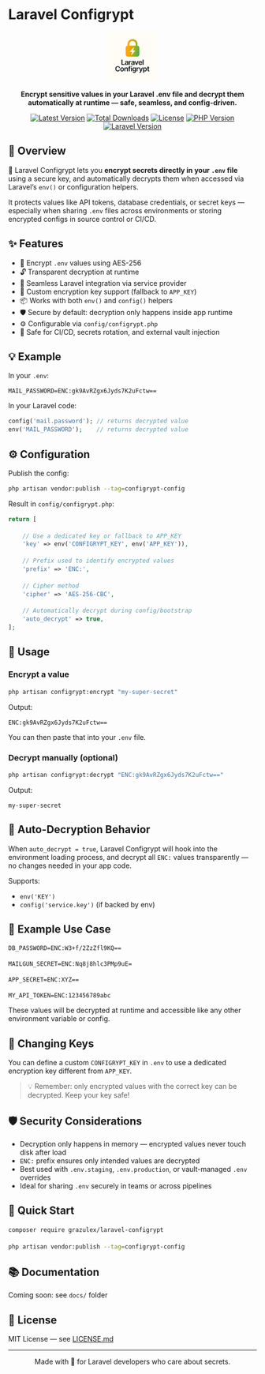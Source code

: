 # Laravel Configrypt

<div align="center">
  <img src="new_logo.png" alt="Laravel Configrypt" width="100">
  <p><strong>Encrypt sensitive values in your Laravel .env file and decrypt them automatically at runtime — safe, seamless, and config-driven.</strong></p>

  [![Latest Version](https://img.shields.io/packagist/v/grazulex/laravel-configrypt)](https://packagist.org/packages/grazulex/laravel-configrypt)
  [![Total Downloads](https://img.shields.io/packagist/dt/grazulex/laravel-configrypt)](https://packagist.org/packages/grazulex/laravel-configrypt)
  [![License](https://img.shields.io/github/license/grazulex/laravel-configrypt)](LICENSE.md)
  [![PHP Version](https://img.shields.io/badge/php-%5E8.3-blue)](https://php.net)
  [![Laravel Version](https://img.shields.io/badge/laravel-%5E12.19-red)](https://laravel.com)
</div>

## 🔐 Overview

🔏 Laravel Configrypt lets you **encrypt secrets directly in your `.env` file** using a secure key, and automatically decrypts them when accessed via Laravel’s `env()` or configuration helpers.

It protects values like API tokens, database credentials, or secret keys — especially when sharing `.env` files across environments or storing encrypted configs in source control or CI/CD.

## ✨ Features

- 🔐 Encrypt `.env` values using AES-256
- 🔓 Transparent decryption at runtime
- 🔧 Seamless Laravel integration via service provider
- 🔑 Custom encryption key support (fallback to `APP_KEY`)
- 📦 Works with both `env()` and `config()` helpers
- 🛡️ Secure by default: decryption only happens inside app runtime
- ⚙️ Configurable via `config/configrypt.php`
- 🧪 Safe for CI/CD, secrets rotation, and external vault injection

## 💡 Example

In your `.env`:

```
MAIL_PASSWORD=ENC:gk9AvRZgx6Jyds7K2uFctw==
```

In your Laravel code:

```php
config('mail.password'); // returns decrypted value
env('MAIL_PASSWORD');    // returns decrypted value
```

## ⚙️ Configuration

Publish the config:

```bash
php artisan vendor:publish --tag=configrypt-config
```

Result in `config/configrypt.php`:

```php
return [

    // Use a dedicated key or fallback to APP_KEY
    'key' => env('CONFIGRYPT_KEY', env('APP_KEY')),

    // Prefix used to identify encrypted values
    'prefix' => 'ENC:',

    // Cipher method
    'cipher' => 'AES-256-CBC',

    // Automatically decrypt during config/bootstrap
    'auto_decrypt' => true,
];
```

## 🔧 Usage

### Encrypt a value

```bash
php artisan configrypt:encrypt "my-super-secret"
```

Output:
```
ENC:gk9AvRZgx6Jyds7K2uFctw==
```

You can then paste that into your `.env` file.

### Decrypt manually (optional)

```bash
php artisan configrypt:decrypt "ENC:gk9AvRZgx6Jyds7K2uFctw=="
```

Output:
```
my-super-secret
```

## 🔄 Auto-Decryption Behavior

When `auto_decrypt = true`, Laravel Configrypt will hook into the environment loading process, and decrypt all `ENC:` values transparently — no changes needed in your app code.

Supports:

- `env('KEY')`
- `config('service.key')` (if backed by env)

## 🧪 Example Use Case

```
DB_PASSWORD=ENC:W3+f/2ZzZfl9KQ==

MAILGUN_SECRET=ENC:Nq8j8hlc3PMp9uE=

APP_SECRET=ENC:XYZ==

MY_API_TOKEN=ENC:123456789abc
```

These values will be decrypted at runtime and accessible like any other environment variable or config.

## 🔑 Changing Keys

You can define a custom `CONFIGRYPT_KEY` in `.env` to use a dedicated encryption key different from `APP_KEY`.

> 💡 Remember: only encrypted values with the correct key can be decrypted. Keep your key safe!

## 🛡️ Security Considerations

- Decryption only happens in memory — encrypted values never touch disk after load
- `ENC:` prefix ensures only intended values are decrypted
- Best used with `.env.staging`, `.env.production`, or vault-managed `.env` overrides
- Ideal for sharing `.env` securely in teams or across pipelines

## 🚀 Quick Start

```bash
composer require grazulex/laravel-configrypt

php artisan vendor:publish --tag=configrypt-config
```

## 📚 Documentation

Coming soon: see `docs/` folder

## 📄 License

MIT License — see [LICENSE.md](LICENSE.md)

---

<div align="center">
  Made with 🔐 for Laravel developers who care about secrets.
</div>

